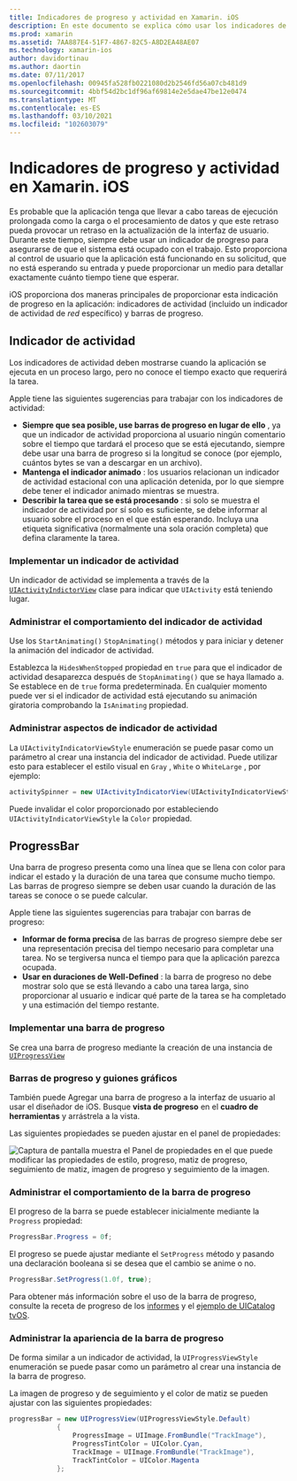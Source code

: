 ```yaml
---
title: Indicadores de progreso y actividad en Xamarin. iOS
description: En este documento se explica cómo usar los indicadores de progreso y actividad en Xamarin. iOS. Describe cómo utilizarlos mediante programación y con un guion gráfico.
ms.prod: xamarin
ms.assetid: 7AA887E4-51F7-4867-82C5-A8D2EA48AE07
ms.technology: xamarin-ios
author: davidortinau
ms.author: daortin
ms.date: 07/11/2017
ms.openlocfilehash: 00945fa528fb0221080d2b2546fd56a07cb481d9
ms.sourcegitcommit: 4bbf54d2bc1df96af69814e2e5dae47be12e0474
ms.translationtype: MT
ms.contentlocale: es-ES
ms.lasthandoff: 03/10/2021
ms.locfileid: "102603079"
---
```

# <a name="progress-and-activity-indicators-in-xamarinios"></a>Indicadores de progreso y actividad en Xamarin. iOS

Es probable que la aplicación tenga que llevar a cabo tareas de ejecución prolongada como la carga o el procesamiento de datos y que este retraso pueda provocar un retraso en la actualización de la interfaz de usuario. Durante este tiempo, siempre debe usar un indicador de progreso para asegurarse de que el sistema está ocupado con el trabajo. Esto proporciona al control de usuario que la aplicación está funcionando en su solicitud, que no está esperando su entrada y puede proporcionar un medio para detallar exactamente cuánto tiempo tiene que esperar.

iOS proporciona dos maneras principales de proporcionar esta indicación de progreso en la aplicación: indicadores de actividad (incluido un indicador de actividad de _red_ específico) y barras de progreso.

## <a name="activity-indicator"></a>Indicador de actividad

Los indicadores de actividad deben mostrarse cuando la aplicación se ejecuta en un proceso largo, pero no conoce el tiempo exacto que requerirá la tarea.

Apple tiene las siguientes sugerencias para trabajar con los indicadores de actividad:

- **Siempre que sea posible, use barras de progreso en lugar de ello** , ya que un indicador de actividad proporciona al usuario ningún comentario sobre el tiempo que tardará el proceso que se está ejecutando, siempre debe usar una barra de progreso si la longitud se conoce (por ejemplo, cuántos bytes se van a descargar en un archivo).
- **Mantenga el indicador animado** : los usuarios relacionan un indicador de actividad estacional con una aplicación detenida, por lo que siempre debe tener el indicador animado mientras se muestra.
- **Describir la tarea que se está procesando** : si solo se muestra el indicador de actividad por sí solo es suficiente, se debe informar al usuario sobre el proceso en el que están esperando. Incluya una etiqueta significativa (normalmente una sola oración completa) que defina claramente la tarea.

### <a name="implementing-an-activity-indicator"></a>Implementar un indicador de actividad

Un indicador de actividad se implementa a través de la [`UIActivityIndictorView`](xref:UIKit.UIActivityIndicatorView) clase para indicar que `UIActivity` está teniendo lugar.

### <a name="managing-activity-indicator-behavior"></a>Administrar el comportamiento del indicador de actividad

Use los `StartAnimating()` `StopAnimating()` métodos y para iniciar y detener la animación del indicador de actividad.

Establezca la `HidesWhenStopped` propiedad en `true` para que el indicador de actividad desaparezca después de `StopAnimating()` que se haya llamado a. Se establece en de `true` forma predeterminada. En cualquier momento puede ver si el indicador de actividad está ejecutando su animación giratoria comprobando la `IsAnimating` propiedad. 

### <a name="managing-activity-indicator-appearances"></a>Administrar aspectos de indicador de actividad

La `UIActivityIndicatorViewStyle` enumeración se puede pasar como un parámetro al crear una instancia del indicador de actividad. Puede utilizar esto para establecer el estilo visual en `Gray` , `White` o `WhiteLarge` , por ejemplo:

```csharp
activitySpinner = new UIActivityIndicatorView(UIActivityIndicatorViewStyle.WhiteLarge);
```

Puede invalidar el color proporcionado por estableciendo `UIActivityIndicatorViewStyle`  la `Color` propiedad.

## <a name="progress-bar"></a>ProgressBar

Una barra de progreso presenta como una línea que se llena con color para indicar el estado y la duración de una tarea que consume mucho tiempo. Las barras de progreso siempre se deben usar cuando la duración de las tareas se conoce o se puede calcular.

Apple tiene las siguientes sugerencias para trabajar con barras de progreso:

- **Informar de forma precisa** de las barras de progreso siempre debe ser una representación precisa del tiempo necesario para completar una tarea. No se tergiversa nunca el tiempo para que la aplicación parezca ocupada.
- **Usar en duraciones de Well-Defined** : la barra de progreso no debe mostrar solo que se está llevando a cabo una tarea larga, sino proporcionar al usuario e indicar qué parte de la tarea se ha completado y una estimación del tiempo restante.

### <a name="implementing-an-progress-bar"></a>Implementar una barra de progreso

Se crea una barra de progreso mediante la creación de una instancia de [`UIProgressView`](xref:UIKit.UIProgressView)

### <a name="progress-bars-and-storyboards"></a>Barras de progreso y guiones gráficos

También puede Agregar una barra de progreso a la interfaz de usuario al usar el diseñador de iOS. Busque **vista de progreso** en el **cuadro de herramientas** y arrástrela a la vista.

Las siguientes propiedades se pueden ajustar en el panel de propiedades:

![Captura de pantalla muestra el Panel de propiedades en el que puede modificar las propiedades de estilo, progreso, matiz de progreso, seguimiento de matiz, imagen de progreso y seguimiento de la imagen.](progress-activity-indicator-images/progress-indicator3.png)

### <a name="managing-progress-bar-behavior"></a>Administrar el comportamiento de la barra de progreso

El progreso de la barra se puede establecer inicialmente mediante la `Progress` propiedad:

```csharp
ProgressBar.Progress = 0f;
```

El progreso se puede ajustar mediante el `SetProgress` método y pasando una declaración booleana si se desea que el cambio se anime o no.

```csharp
ProgressBar.SetProgress(1.0f, true);
```

Para obtener más información sobre el uso de la barra de progreso, consulte la receta de progreso de los [informes](https://github.com/xamarin/recipes/tree/master/Recipes/cross-platform/networking/download_progress) y el [ejemplo de UICatalog tvOS](/samples/xamarin/ios-samples/tvos-uicatalog).

### <a name="managing-progress-bar-appearance"></a>Administrar la apariencia de la barra de progreso

De forma similar a un indicador de actividad, la `UIProgressViewStyle` enumeración se puede pasar como un parámetro al crear una instancia de la barra de progreso.

La imagen de progreso y de seguimiento y el color de matiz se pueden ajustar con las siguientes propiedades:

```csharp
progressBar = new UIProgressView(UIProgressViewStyle.Default)
            {
                ProgressImage = UIImage.FromBundle("TrackImage"),
                ProgressTintColor = UIColor.Cyan,
                TrackImage = UIImage.FromBundle("TrackImage"),
                TrackTintColor = UIColor.Magenta
            }; 
```